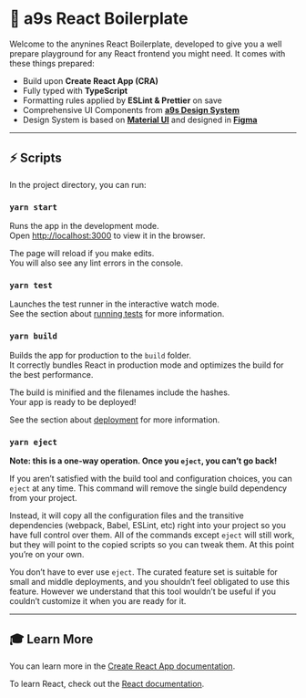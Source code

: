 # 👋 a9s React Boilerplate

Welcome to the anynines React Boilerplate, developed to give you a well prepare playground for any React frontend you might need. It comes with these things prepared:

- Build upon **Create React App (CRA)**
- Fully typed with **TypeScript**
- Formatting rules applied by **ESLint & Prettier** on save
- Comprehensive UI Components from **[a9s Design System](https://npm.io/package/@anynines/a9s-design-system)**
- Design System is based on **[Material UI](https://mui.com/)** and designed in **[Figma](https://www.figma.com/file/FquPS1rVsEsTOPxR8SCw04/%F0%9F%8E%A8-Design-System?node-id=383%3A3829)**

---

## ⚡️ Scripts

In the project directory, you can run:

### `yarn start`

Runs the app in the development mode.\
Open [http://localhost:3000](http://localhost:3000) to view it in the browser.

The page will reload if you make edits.\
You will also see any lint errors in the console.

### `yarn test`

Launches the test runner in the interactive watch mode.\
See the section about [running tests](https://facebook.github.io/create-react-app/docs/running-tests) for more information.

### `yarn build`

Builds the app for production to the `build` folder.\
It correctly bundles React in production mode and optimizes the build for the best performance.

The build is minified and the filenames include the hashes.\
Your app is ready to be deployed!

See the section about [deployment](https://facebook.github.io/create-react-app/docs/deployment) for more information.

### `yarn eject`

**Note: this is a one-way operation. Once you `eject`, you can’t go back!**

If you aren’t satisfied with the build tool and configuration choices, you can `eject` at any time. This command will remove the single build dependency from your project.

Instead, it will copy all the configuration files and the transitive dependencies (webpack, Babel, ESLint, etc) right into your project so you have full control over them. All of the commands except `eject` will still work, but they will point to the copied scripts so you can tweak them. At this point you’re on your own.

You don’t have to ever use `eject`. The curated feature set is suitable for small and middle deployments, and you shouldn’t feel obligated to use this feature. However we understand that this tool wouldn’t be useful if you couldn’t customize it when you are ready for it.

---

## 🎓 Learn More

You can learn more in the [Create React App documentation](https://facebook.github.io/create-react-app/docs/getting-started).

To learn React, check out the [React documentation](https://reactjs.org/).
